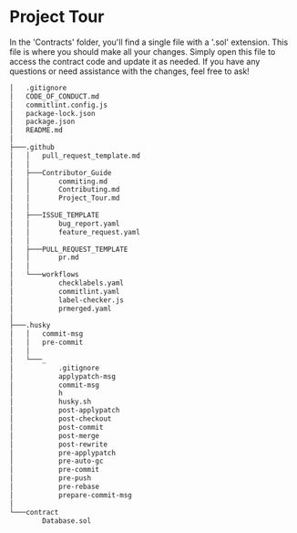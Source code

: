# Project Tour

In the 'Contracts' folder, you'll find a single file with a '.sol' extension. This file is where you should make all your changes. Simply open this file to access the contract code and update it as needed. If you have any questions or need assistance with the changes, feel free to ask!

```bash
│   .gitignore
│   CODE_OF_CONDUCT.md
│   commitlint.config.js
│   package-lock.json
│   package.json
│   README.md
│
├───.github
│   │   pull_request_template.md
│   │
│   ├───Contributor_Guide
│   │       commiting.md
│   │       Contributing.md
│   │       Project_Tour.md
│   │
│   ├───ISSUE_TEMPLATE
│   │       bug_report.yaml
│   │       feature_request.yaml
│   │
│   ├───PULL_REQUEST_TEMPLATE
│   │       pr.md
│   │
│   └───workflows
│           checklabels.yaml
│           commitlint.yaml
│           label-checker.js
│           prmerged.yaml
│
├───.husky
│   │   commit-msg
│   │   pre-commit
│   │
│   └───_
│           .gitignore
│           applypatch-msg
│           commit-msg
│           h
│           husky.sh
│           post-applypatch
│           post-checkout
│           post-commit
│           post-merge
│           post-rewrite
│           pre-applypatch
│           pre-auto-gc
│           pre-commit
│           pre-push
│           pre-rebase
│           prepare-commit-msg
│
└───contract
        Database.sol
```